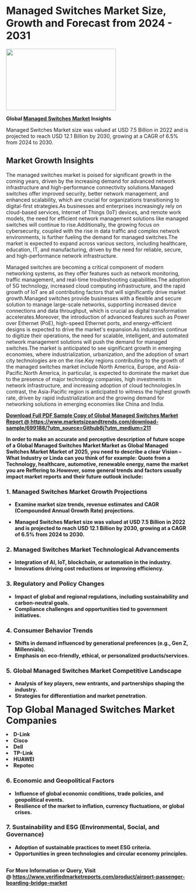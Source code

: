 <H1>Managed Switches Market Size, Growth and Forecast from 2024 - 2031</H1><img class="aligncenter size-medium wp-image-584254" src="https://thirdeyenews.in/wp-content/uploads/2024/09/Global-Market-Research-300x168.jpeg" alt="" width="300" height="168" /><p><strong>Global&nbsp;<a href="https://www.marketsizeandtrends.com/download-sample/699188/?utm_source=Github8j?utm_medium=211">Managed Switches Market</a> Insights</strong></p><p>Managed Switches Market size was valued at USD 7.5 Billion in 2022 and is projected to reach USD 12.1 Billion by 2030, growing at a CAGR of 6.5% from 2024 to 2030.</p><p><h2>Market Growth Insights</h2> <p>The managed switches market is poised for significant growth in the coming years, driven by the increasing demand for advanced network infrastructure and high-performance connectivity solutions.Managed switches offer improved security, better network management, and enhanced scalability, which are crucial for organizations transitioning to digital-first strategies.As businesses and enterprises increasingly rely on cloud-based services, Internet of Things (IoT) devices, and remote work models, the need for efficient network management solutions like managed switches will continue to rise.Additionally, the growing focus on cybersecurity, coupled with the rise in data traffic and complex network environments, is further fueling the demand for managed switches.The market is expected to expand across various sectors, including healthcare, education, IT, and manufacturing, driven by the need for reliable, secure, and high-performance network infrastructure.</p> <p><strong><a href="#"></a></strong></p> <p>Managed switches are becoming a critical component of modern networking systems, as they offer features such as network monitoring, traffic management, and real-time troubleshooting capabilities.The adoption of 5G technology, increased cloud computing infrastructure, and the rapid growth of IoT are all contributing factors that will significantly drive market growth.Managed switches provide businesses with a flexible and secure solution to manage large-scale networks, supporting increased device connections and data throughput, which is crucial as digital transformation accelerates.Moreover, the introduction of advanced features such as Power over Ethernet (PoE), high-speed Ethernet ports, and energy-efficient designs is expected to drive the market's expansion.As industries continue to digitize their operations, the need for scalable, intelligent, and automated network management solutions will push the demand for managed switches.The market is anticipated to see significant growth in emerging economies, where industrialization, urbanization, and the adoption of smart city technologies are on the rise.Key regions contributing to the growth of the managed switches market include North America, Europe, and Asia-Pacific.North America, in particular, is expected to dominate the market due to the presence of major technology companies, high investments in network infrastructure, and increasing adoption of cloud technologies.In contrast, the Asia-Pacific region is anticipated to witness the highest growth rate, driven by rapid industrialization and the growing demand for networking solutions in emerging economies like China and India.</p> <p><strong><a href="#"></p><p><span class=""><strong>Download Full PDF Sample Copy of Global Managed Switches Market Report</strong> @ <a href="https://www.marketsizeandtrends.com/download-sample/699188/?utm_source=Github8j?utm_medium=211" target="_blank">https://www.marketsizeandtrends.com/download-sample/699188/?utm_source=Github8j?utm_medium=211</a></span></p><p>In order to make an accurate and perceptive description of future scope of a Global&nbsp;Managed Switches Market Market as Global&nbsp;Managed Switches Market Market of 2025, you need to describe a clear Vision &ndash; What Industry or Linda can you think of for example: Quote from a Technology, healthcare, automotive, renewable energy, name the market you are Reffering to.However, some general trends and factors usually impact market reports and their future outlook include:</p><h3>1.&nbsp;<strong>Managed Switches Market Growth Projections</strong></h3><ul><li>Examine market size trends, revenue estimates and CAGR (Compounded Annual Growth Rate) projections.</li><li><p>Managed Switches Market size was valued at USD 7.5 Billion in 2022 and is projected to reach USD 12.1 Billion by 2030, growing at a CAGR of 6.5% from 2024 to 2030.</p></li></ul><h3>2.&nbsp;<strong>Managed Switches Market Technological Advancements</strong></h3><ul><li>Integration of AI, IoT, blockchain, or automation in the industry.</li><li>Innovations driving cost reductions or improving efficiency.</li></ul><h3>3.&nbsp;<strong>Regulatory and Policy Changes</strong></h3><ul><li>Impact of global and regional regulations, including sustainability and carbon-neutral goals.</li><li>Compliance challenges and opportunities tied to government initiatives.</li></ul><h3>4.&nbsp;<strong>Consumer Behavior Trends</strong></h3><ul><li>Shifts in demand influenced by generational preferences (e.g., Gen Z, Millennials).</li><li>Emphasis on eco-friendly, ethical, or personalized products/services.</li></ul><h3>5.&nbsp;<strong>Global Managed Switches Market Competitive Landscape</strong></h3><ul><li>Analysis of key players, new entrants, and partnerships shaping the industry.</li><li>Strategies for differentiation and market penetration.</li></ul><p data-pm-slice="1 1 []"><span style="color: inherit; font-family: inherit; font-size: 25px;">Top Global Managed Switches Market Companies</span></p><div class="" data-test-id=""><p><li>D-Link</li><li> Cisco</li><li> Dell</li><li> TP-Link</li><li> HUAWEI</li><li> Repotec</li></p></div><h3>6.&nbsp;<strong>Economic and Geopolitical Factors</strong></h3><ul><li>Influence of global economic conditions, trade policies, and geopolitical events.</li><li>Resilience of the market to inflation, currency fluctuations, or global crises.</li></ul><h3>7.&nbsp;<strong>Sustainability and ESG (Environmental, Social, and Governance)</strong></h3><ul><li>Adoption of sustainable practices to meet ESG criteria.</li><li>Opportunities in green technologies and circular economy principles.</li></ul><h2><strong style="font-size: 14px;">For More Information or Query, Visit @&nbsp;</strong><a style="background-color: #ffffff; font-size: 14px;" href="https://www.marketsizeandtrends.com/report/managed-switches-market/" target="_blank">https://www.verifiedmarketreports.com/product/airport-passenger-boarding-bridge-market</a></h2>